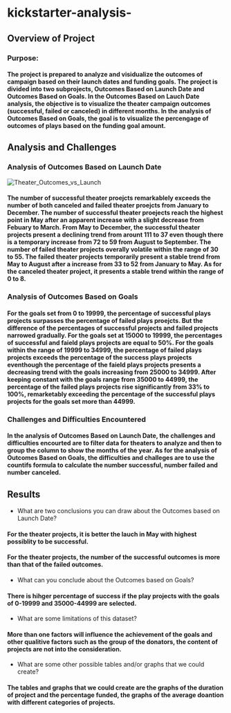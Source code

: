# kickstarter-analysis-

## Overview of Project

### Purpose: 

#### The project is prepared to analyze and visidualize the outcomes of campaign based on their launch dates and funding goals. The project is divided into two subprojects, Outcomes Based on Launch Date and Outcomes Based on Goals. In the Outcomes Based on Lauch Date analysis, the objective is to visualize the theater campaign outcomes (successful, failed or canceled) in different months. In the analysis of Outcomes Based on Goals, the goal is to visualize the percengage of outcomes of plays based on the funding goal amount. 

## Analysis and Challenges

### Analysis of Outcomes Based on Launch Date
![Theater_Outcomes_vs_Launch]([Theater_Outcomes_vs_Launch.png](https://github.com/irisyidi/kickstarter-analysis-/blob/main/Theater_Outcomes_vs_Launch.png)/to/Theater_Outcomes_vs_Launch.png)

#### The number of successful theater proejcts remarkablely exceeds the number of both canceled and failed theater proejcts from January to December. The number of successful theater proejects reach the highest point in May after an apparent increase with a slight decrease from Febuary to March. From May to December, the successful theater projects present a declining trend from arount 111 to 37 even though there is a temporary increase from 72 to 59 from August to September. The number of failed theater projects overally volatile within the range of 30 to 55. The failed theater projects temporarily present a stable trend from May to August after a increase from 33 to 52 from January to May. As for the canceled theater project, it presents a stable trend within the range of 0 to 8. 

### Analysis of Outcomes Based on Goals

#### For the goals set from 0 to 19999, the percentage of successful plays projects surpasses the percentage of failed plays proejcts. But the difference of the percentages of successful projects and failed projects narrowed gradually. For the goals set at 15000 to 19999, the percentages of successful and faield plays projects are equal to 50%. For the goals within the range of 19999 to 34999, the percentage of failed plays projects exceeds the percentage of the success plays projects eventhough the percentage of the faield plays projects presents a decreasing trend with the goals increasing from 25000 to 34999. After keeping constant with the goals range from 35000 to 44999, the percentage of the failed plays projects rise significantly from 33% to 100%, remarketably exceeding the percentage of the successful plays projects for the goals set more than 44999. 

### Challenges and Difficulties Encountered

#### In the analysis of Outcomes Based on Launch Date, the challenges and difficulties encourted are to filter data for theaters to analyze and then to group the column to show the months of the year. As for the analysis of Outcomes Based on Goals, the difficulties and challeges are to use the countifs formula to calculate the number successful, number failed and number canceled. 

## Results

- What are two conclusions you can draw about the Outcomes based on Launch Date?

#### For the theater projects, it is better the lauch in May with highest possiblity to be successful. 
#### For the theater projects, the number of the successful outcomes is more than that of the failed outcomes. 

- What can you conclude about the Outcomes based on Goals?

#### There is hihger percentage of success if the play projects with the goals of 0-19999 and 35000-44999 are selected. 

- What are some limitations of this dataset?

#### More than one factors will influence the achievement of the goals and other qualitive factors such as the group of the donators, the content of projects are not into the consideration. 

- What are some other possible tables and/or graphs that we could create?

#### The tables and graphs that we could create are the graphs of the duration of project and the percentage funded, the graphs of the average doantion with different categories of projects. 
